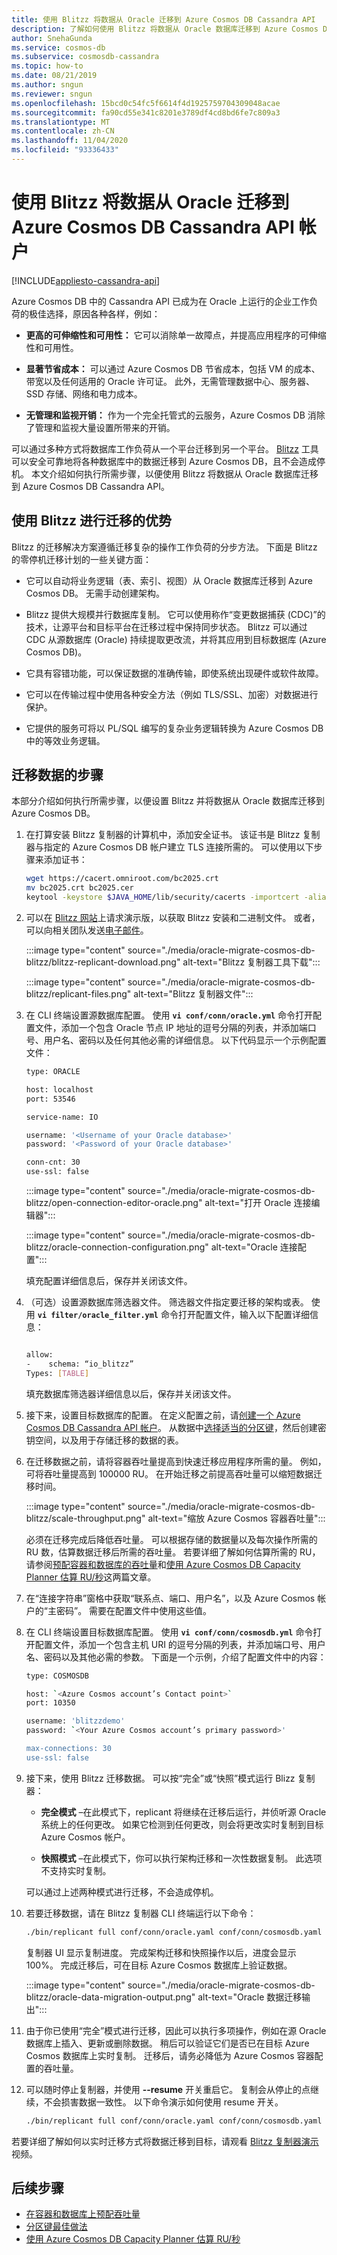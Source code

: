 ```yaml
---
title: 使用 Blitzz 将数据从 Oracle 迁移到 Azure Cosmos DB Cassandra API
description: 了解如何使用 Blitzz 将数据从 Oracle 数据库迁移到 Azure Cosmos DB Cassandra API。
author: SnehaGunda
ms.service: cosmos-db
ms.subservice: cosmosdb-cassandra
ms.topic: how-to
ms.date: 08/21/2019
ms.author: sngun
ms.reviewer: sngun
ms.openlocfilehash: 15bcd0c54fc5f6614f4d1925759704309048acae
ms.sourcegitcommit: fa90cd55e341c8201e3789df4cd8bd6fe7c809a3
ms.translationtype: MT
ms.contentlocale: zh-CN
ms.lasthandoff: 11/04/2020
ms.locfileid: "93336433"
---
```

# <a name="migrate-data-from-oracle-to-azure-cosmos-db-cassandra-api-account-using-blitzz"></a>使用 Blitzz 将数据从 Oracle 迁移到 Azure Cosmos DB Cassandra API 帐户
[!INCLUDE[appliesto-cassandra-api](includes/appliesto-cassandra-api.md)]

Azure Cosmos DB 中的 Cassandra API 已成为在 Oracle 上运行的企业工作负荷的极佳选择，原因各种各样，例如：

* **更高的可伸缩性和可用性：** 它可以消除单一故障点，并提高应用程序的可伸缩性和可用性。

* **显著节省成本：** 可以通过 Azure Cosmos DB 节省成本，包括 VM 的成本、带宽以及任何适用的 Oracle 许可证。 此外，无需管理数据中心、服务器、SSD 存储、网络和电力成本。

* **无管理和监视开销：** 作为一个完全托管式的云服务，Azure Cosmos DB 消除了管理和监视大量设置所带来的开销。

可以通过多种方式将数据库工作负荷从一个平台迁移到另一个平台。 [Blitzz](https://www.blitzz.io) 工具可以安全可靠地将各种数据库中的数据迁移到 Azure Cosmos DB，且不会造成停机。 本文介绍如何执行所需步骤，以便使用 Blitzz 将数据从 Oracle 数据库迁移到 Azure Cosmos DB Cassandra API。

## <a name="benefits-using-blitzz-for-migration"></a>使用 Blitzz 进行迁移的优势

Blitzz 的迁移解决方案遵循迁移复杂的操作工作负荷的分步方法。 下面是 Blitzz 的零停机迁移计划的一些关键方面：

* 它可以自动将业务逻辑（表、索引、视图）从 Oracle 数据库迁移到 Azure Cosmos DB。 无需手动创建架构。

* Blitzz 提供大规模并行数据库复制。 它可以使用称作“变更数据捕获 (CDC)”的技术，让源平台和目标平台在迁移过程中保持同步状态。 Blitzz 可以通过 CDC 从源数据库 (Oracle) 持续提取更改流，并将其应用到目标数据库 (Azure Cosmos DB)。

* 它具有容错功能，可以保证数据的准确传输，即使系统出现硬件或软件故障。

* 它可以在传输过程中使用各种安全方法（例如 TLS/SSL、加密）对数据进行保护。

* 它提供的服务可将以 PL/SQL 编写的复杂业务逻辑转换为 Azure Cosmos DB 中的等效业务逻辑。

## <a name="steps-to-migrate-data"></a>迁移数据的步骤

本部分介绍如何执行所需步骤，以便设置 Blitzz 并将数据从 Oracle 数据库迁移到 Azure Cosmos DB。

1. 在打算安装 Blitzz 复制器的计算机中，添加安全证书。 该证书是 Blitzz 复制器与指定的 Azure Cosmos DB 帐户建立 TLS 连接所需的。 可以使用以下步骤来添加证书：

   ```bash
   wget https://cacert.omniroot.com/bc2025.crt
   mv bc2025.crt bc2025.cer
   keytool -keystore $JAVA_HOME/lib/security/cacerts -importcert -alias bc2025ca -file bc2025.cer
   ```

1. 可以在 [Blitzz 网站](https://www.blitzz.io)上请求演示版，以获取 Blitzz 安装和二进制文件。 或者，可以向相关团队发送[电子邮件](mailto:success@blitzz.io)。

   :::image type="content" source="./media/oracle-migrate-cosmos-db-blitzz/blitzz-replicant-download.png" alt-text="Blitzz 复制器工具下载":::

   :::image type="content" source="./media/oracle-migrate-cosmos-db-blitzz/replicant-files.png" alt-text="Blitzz 复制器文件":::

1. 在 CLI 终端设置源数据库配置。 使用 **`vi conf/conn/oracle.yml`** 命令打开配置文件，添加一个包含 Oracle 节点 IP 地址的逗号分隔的列表，并添加端口号、用户名、密码以及任何其他必需的详细信息。 以下代码显示一个示例配置文件：

   ```bash
   type: ORACLE

   host: localhost
   port: 53546

   service-name: IO

   username: '<Username of your Oracle database>'
   password: '<Password of your Oracle database>'

   conn-cnt: 30
   use-ssl: false
   ```

   :::image type="content" source="./media/oracle-migrate-cosmos-db-blitzz/open-connection-editor-oracle.png" alt-text="打开 Oracle 连接编辑器":::

   :::image type="content" source="./media/oracle-migrate-cosmos-db-blitzz/oracle-connection-configuration.png" alt-text="Oracle 连接配置":::

   填充配置详细信息后，保存并关闭该文件。

1. （可选）设置源数据库筛选器文件。 筛选器文件指定要迁移的架构或表。 使用 **`vi filter/oracle_filter.yml`** 命令打开配置文件，输入以下配置详细信息：

   ```bash

   allow:
   -    schema: “io_blitzz”
   Types: [TABLE]
   ```
 
   填充数据库筛选器详细信息以后，保存并关闭该文件。

1. 接下来，设置目标数据库的配置。 在定义配置之前，请[创建一个 Azure Cosmos DB Cassandra API 帐户](create-cassandra-dotnet.md#create-a-database-account)。 从数据中[选择适当的分区键](partitioning-overview.md#choose-partitionkey)，然后创建密钥空间，以及用于存储迁移的数据的表。

1. 在迁移数据之前，请将容器吞吐量提高到快速迁移应用程序所需的量。 例如，可将吞吐量提高到 100000 RU。 在开始迁移之前提高吞吐量可以缩短数据迁移时间。 

   :::image type="content" source="./media/oracle-migrate-cosmos-db-blitzz/scale-throughput.png" alt-text="缩放 Azure Cosmos 容器吞吐量":::

   必须在迁移完成后降低吞吐量。 可以根据存储的数据量以及每次操作所需的 RU 数，估算数据迁移后所需的吞吐量。 若要详细了解如何估算所需的 RU，请参阅[预配容器和数据库的吞吐量](set-throughput.md)和[使用 Azure Cosmos DB Capacity Planner 估算 RU/秒](estimate-ru-with-capacity-planner.md)这两篇文章。

1. 在“连接字符串”窗格中获取“联系点、端口、用户名”，以及 Azure Cosmos 帐户的“主密码”。    需要在配置文件中使用这些值。

1. 在 CLI 终端设置目标数据库配置。 使用 **`vi conf/conn/cosmosdb.yml`** 命令打开配置文件，添加一个包含主机 URI 的逗号分隔的列表，并添加端口号、用户名、密码以及其他必需的参数。 下面是一个示例，介绍了配置文件中的内容：

   ```bash
   type: COSMOSDB

   host: `<Azure Cosmos account’s Contact point>`
   port: 10350

   username: 'blitzzdemo'
   password: `<Your Azure Cosmos account’s primary password>'

   max-connections: 30
   use-ssl: false
   ```

1. 接下来，使用 Blitzz 迁移数据。 可以按“完全”或“快照”模式运行 Blizz 复制器：  

   * **完全模式** –在此模式下，replicant 将继续在迁移后运行，并侦听源 Oracle 系统上的任何更改。 如果它检测到任何更改，则会将更改实时复制到目标 Azure Cosmos 帐户。

   * **快照模式** –在此模式下，你可以执行架构迁移和一次性数据复制。 此选项不支持实时复制。


   可以通过上述两种模式进行迁移，不会造成停机。

1. 若要迁移数据，请在 Blitzz 复制器 CLI 终端运行以下命令：

   ```bash
   ./bin/replicant full conf/conn/oracle.yaml conf/conn/cosmosdb.yaml --filter filter/oracle_filter.yaml --replace-existing
   ```

   复制器 UI 显示复制进度。 完成架构迁移和快照操作以后，进度会显示 100%。 完成迁移后，可在目标 Azure Cosmos 数据库上验证数据。

   :::image type="content" source="./media/oracle-migrate-cosmos-db-blitzz/oracle-data-migration-output.png" alt-text="Oracle 数据迁移输出":::

1. 由于你已使用“完全”模式进行迁移，因此可以执行多项操作，例如在源 Oracle 数据库上插入、更新或删除数据。 稍后可以验证它们是否已在目标 Azure Cosmos 数据库上实时复制。 迁移后，请务必降低为 Azure Cosmos 容器配置的吞吐量。

1. 可以随时停止复制器，并使用 **--resume** 开关重启它。 复制会从停止的点继续，不会损害数据一致性。 以下命令演示如何使用 resume 开关。

   ```bash
   ./bin/replicant full conf/conn/oracle.yaml conf/conn/cosmosdb.yaml --filter filter/oracle_filter.yaml --replace-existing --resume
   ```

若要详细了解如何以实时迁移方式将数据迁移到目标，请观看 [Blitzz 复制器演示](https://www.youtube.com/watch?v=y5ZeRK5A-MI)视频。

## <a name="next-steps"></a>后续步骤

* [在容器和数据库上预配吞吐量](set-throughput.md) 
* [分区键最佳做法](partitioning-overview.md#choose-partitionkey)
* [使用 Azure Cosmos DB Capacity Planner 估算 RU/秒](estimate-ru-with-capacity-planner.md)
